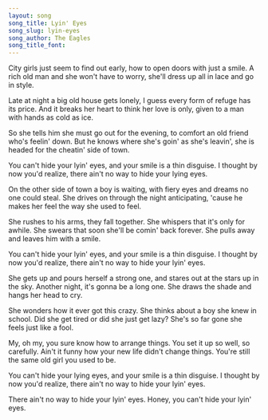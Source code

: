```yaml
---
layout: song
song_title: Lyin' Eyes
song_slug: lyin-eyes
song_author: The Eagles
song_title_font: 
---
```


City girls just seem to find out early, how to open doors with just a smile.
A rich old man and she won't have to worry, she'll dress up all in lace and go in style.

Late at night a big old house gets lonely, I guess every form of refuge has its price.
And it breaks her heart to think her love is only, given to a man with hands as cold as ice.

So she tells him she must go out for the evening, to comfort an old friend who's feelin' down.
But he knows where she's goin' as she's leavin', she is headed for the cheatin' side of town.

<p class="chorus">
  You can't hide your lyin' eyes, and your smile is a thin disguise.
  I thought by now you'd realize, there ain't no way to hide your lying eyes.
</p>

On the other side of town a boy is waiting, with fiery eyes and dreams no one could steal.
She drives on through the night anticipating, 'cause he makes her feel the way she used to feel.

She rushes to his arms, they fall together. She whispers that it's only for awhile.
She swears that soon she'll be comin' back forever. She pulls away and leaves him with a smile.

<p class="chorus">
  You can't hide your lyin' eyes, and your smile is a thin disguise.
  I thought by now you'd realize, there ain't no way to hide your lyin' eyes.
</p>

She gets up and pours herself a strong one, and stares out at the stars up in the sky.
Another night, it's gonna be a long one. She draws the shade and hangs her head to cry.

She wonders how it ever got this crazy. She thinks about a boy she knew in school.
Did she get tired or did she just get lazy? She's so far gone she feels just like a fool.

My, oh my, you sure know how to arrange things. You set it up so well, so carefully.
Ain't it funny how your new life didn't change things. You're still the same old girl you used to be.

<p class="chorus">
  You can't hide your lying eyes, and your smile is a thin disguise.
  I thought by now you'd realize, there ain't no way to hide your lyin' eyes.
</p>

There ain't no way to hide your lyin' eyes.
Honey, you can't hide your lyin' eyes.